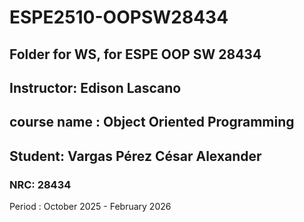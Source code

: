 # ESPE2510-OOPSW28434

## Folder for WS, for ESPE OOP SW 28434

## Instructor: Edison Lascano

## course name : Object Oriented Programming

## Student: Vargas Pérez César Alexander

### NRC: 28434

Period : October 2025 - February 2026

